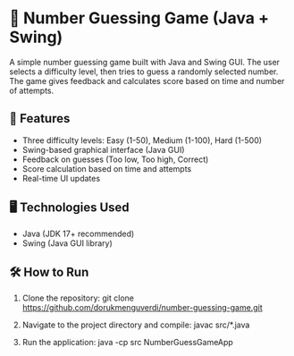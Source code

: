 # 🎯 Number Guessing Game (Java + Swing)
A simple number guessing game built with Java and Swing GUI. The user selects a difficulty level, then tries to guess a randomly selected number. The game gives feedback and calculates score based on time and number of attempts.

## 🚀 Features

- Three difficulty levels: Easy (1-50), Medium (1-100), Hard (1-500)
- Swing-based graphical interface (Java GUI)
- Feedback on guesses (Too low, Too high, Correct)
- Score calculation based on time and attempts
- Real-time UI updates

## 🖥️ Technologies Used

- Java (JDK 17+ recommended)
- Swing (Java GUI library)

## 🛠️ How to Run

1. Clone the repository:
git clone https://github.com/dorukmenguverdi/number-guessing-game.git

2. Navigate to the project directory and compile:
javac src/*.java

3. Run the application:
java -cp src NumberGuessGameApp

